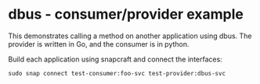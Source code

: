 # dbus - consumer/provider example

This demonstrates calling a method on another application using dbus. The provider is
written in Go, and the consumer is in python.

Build each application using snapcraft and connect the interfaces:

```
sudo snap connect test-consumer:foo-svc test-provider:dbus-svc
```
